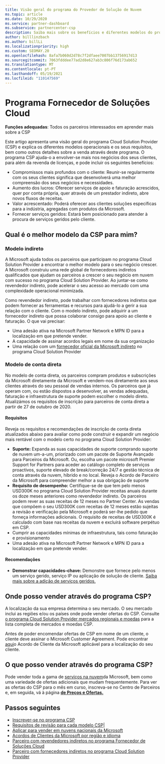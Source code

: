 ```yaml
---
title: Visão geral do programa do Provedor de Solução de Nuvem
ms.topic: article
ms.date: 10/29/2020
ms.service: partner-dashboard
ms.subservice: partnercenter-csp
description: Saiba mais sobre os benefícios e diferentes modelos do programa Cloud Solution Provider (CSP) para ajudar o seu negócio a crescer com novos clientes e novas experiências.
author: billlinzbach
ms.author: billLi
ms.localizationpriority: high
ms.custom: SEOMAY.20
ms.openlocfilehash: 8afa7b060d2d78c7f2dfaee7007bb13756917d13
ms.sourcegitcommit: 7063fdddee77ad2d8e627ab3c806f76d173ab652
ms.translationtype: MT
ms.contentlocale: pt-PT
ms.lasthandoff: 05/19/2021
ms.locfileid: "110147569"
---
```

# <a name="cloud-solution-provider-program"></a>Programa Fornecedor de Soluções Cloud 

**Funções adequadas**: Todos os parceiros interessados em aprender mais sobre a CSP

Este artigo apresenta uma visão geral do programa Cloud Solution Provider (CSP) e explica os diferentes modelos operacionais e os seus requisitos, bem como outros detalhes sobre a venda através deste programa.  O programa CSP ajuda-o a envolver-se mais nos negócios dos seus clientes, para além da revenda de licenças, e pode incluir os seguintes benefícios: 

- Compromissos mais profundos com o cliente: Reunir-se regularmente com os seus clientes significa que desenvolverá uma melhor compreensão dos seus negócios e necessidades.
- Aumento dos lucros: Oferecer serviços de apoio e faturação acrescidos, quer por conta própria, quer através de um prestador indireto, abre novos fluxos de receitas.  
- Valor acrescentado: Poderá oferecer aos clientes soluções específicas para a indústria, agregadas com produtos da Microsoft.
- Fornecer serviços geridos: Estará bem posicionado para atender à procura de serviços geridos pelo cliente. 

## <a name="which-csp-model-is-best-for-me"></a>Qual é o melhor modelo da CSP para mim?

### <a name="indirect-model"></a>Modelo indireto

A Microsoft ajuda todos os parceiros que participam no programa Cloud Solution Provider a encontrar o melhor modelo para o seu negócio crescer. A Microsoft construiu uma rede global de fornecedores indiretos qualificados que ajudam os parceiros a crescer o seu negócio em nuvem com sucesso no programa Cloud Solution Provider. Ao juntar-se como revendedor indireto, pode acelerar o seu acesso ao mercado com uma complexidade operacional minimizada. 

Como revendedor indireto, pode trabalhar com fornecedores indiretos que podem fornecer as ferramentas e recursos para ajudá-lo a gerir a sua relação com o cliente. Com o modelo indireto, pode adquirir a um fornecedor indireto que possa colaborar consigo para apoio ao cliente e faturação.
O que vai precisar: 

- Uma adesão ativa na Microsoft Partner Network e MPN ID para a localização em que pretende vender.
- A capacidade de assinar acordos legais em nome da sua organização
- Uma relação com um [fornecedor oficial da Microsoft indireto](https://partnercenter.microsoft.com/partner/find-a-provider) no programa Cloud Solution Provider

### <a name="direct-bill-model"></a>Modelo de conta direta

No modelo de conta direta, os parceiros compram produtos e subscrições da Microsoft diretamente da Microsoft e vendem-nos diretamente aos seus clientes através do seu pessoal de vendas internos. Os parceiros que já operam com, ou estão dispostos a desenvolver, as vendas adequadas, faturação e infraestrutura de suporte podem escolher o modelo direto. Atualizámos os requisitos de inscrição para parceiros de conta direta a partir de 27 de outubro de 2020.

#### <a name="requirements"></a>Requisitos

Reveja os requisitos e recomendações de inscrição de conta direta atualizados abaixo para avaliar como pode construir e expandir um negócio mais rentável com o modelo certo no programa Cloud Solution Provider:  

- **Suporte:** Expanda as suas capacidades de suporte comprando suporte de nuvem um-a-um, priorizado com um pacote de Suporte Avançado para Parceiros da Microsoft. Ou, escolha um pacote microsoft Premier Support for Partners para aceder ao catálogo completo de serviços proactivos, suporte elevado de break/correção 24/7 e gestão técnica de conta através da nuvem, híbrido e no local. Reveja o Acordo de Parceiro da Microsoft para compreender melhor a sua obrigação de suporte
- **Requisito de desempenho:** Certifique-se de que tem pelo menos USD300K no programa Cloud Solution Provider receitas anuais durante os doze meses anteriores como revendedor indireto. Os parceiros podem rever as suas receitas de 12 meses no Partner Center. As vendas que compõem o seu USD300K com receitas de 12 meses estão sujeitas a revisão e verificação pela Microsoft e poderá ser-lhe pedido que forneça informações adicionais. O requisito de receitas de USD300K é calculado com base nas receitas da nuvem e excluirá software perpétuo em CSP.
- Cumprir as capacidades mínimas de infraestrutura, tais como faturação e provisionamento
- Uma adesão ativa na Microsoft Partner Network e MPN ID para a localização em que pretende vender.

#### <a name="recommendations"></a>Recomendações

- **Demonstrar capacidades-chave:** Demonstre que fornece pelo menos um serviço gerido, serviço IP ou aplicação de solução de cliente. [Saiba mais sobre a adição de serviços geridos.](https://partner.microsoft.com/solutions/managed-services) 

## <a name="where-can-i-sell-through-the-csp-program"></a>Onde posso vender através do programa CSP?

A localização da sua empresa determina o seu mercado. O seu mercado inclui as regiões e/ou os países onde pode vender ofertas do CSP. Consulte [o programa Cloud Solution Provider mercados regionais e moedas](regional-authorization-overview.md) para a lista completa de mercados e moedas CSP.

Antes de poder encomendar ofertas de CSP em nome de um cliente, o cliente deve assinar o Microsoft Customer Agreement. Pode encontrar [aqui](agreements.md)o Acordo de Cliente da Microsoft aplicável para a localização do seu cliente.  

## <a name="what-can-i-sell-through-the-csp-program"></a>O que posso vender através do programa CSP?

Pode vender toda a gama de [serviços na nuvem](https://partner.microsoft.com/cloud-solution-provider/products-and-services)da Microsoft, bem como uma variedade de ofertas adicionais que mudam frequentemente. Para ver as ofertas do CSP para o mês em curso, inscreva-se no Centro de Parceiros e, em seguida, vá à página [**de Preços e Ofertas.**](https://partnercenter.microsoft.com/pcv/sales)

## <a name="next-steps"></a>Passos seguintes

- [Inscrever-se no programa CSP](enrolling-in-the-csp-program.md)
- [Requisitos de revisão para cada modelo CSP](https://partnercenter.microsoft.com/partner/cloud-solution-provider)|
- [Aplicar para vender em nuvens nacionais da Microsoft](csp-national-clouds-overview.md)
- [Acordos de Clientes da Microsoft por região e idioma](agreements.md)
- [Parceiro com revendedores indiretos no programa Fornecedor de Soluções Cloud](indirect-provider-tasks-in-partner-center.md)
- [Parceiro com fornecedores indiretos no programa Cloud Solution Provider](indirect-reseller-tasks-in-partner-center.md)
